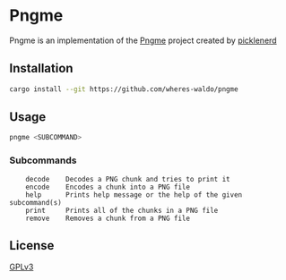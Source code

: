 # Pngme

Pngme is an implementation of the [Pngme](https://picklenerd.github.io/pngme_book/introduction.html) project created by [picklenerd](https://picklenerd.github.io/blog/)

## Installation

```bash
cargo install --git https://github.com/wheres-waldo/pngme
```

## Usage

```bash
pngme <SUBCOMMAND>
```

### Subcommands

``` text
    decode    Decodes a PNG chunk and tries to print it
    encode    Encodes a chunk into a PNG file
    help      Prints help message or the help of the given subcommand(s)
    print     Prints all of the chunks in a PNG file
    remove    Removes a chunk from a PNG file
```

## License

[GPLv3](https://www.gnu.org/licenses/gpl-3.0.en.html)
